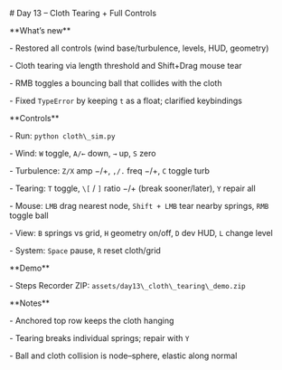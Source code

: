 \# Day 13 – Cloth Tearing + Full Controls



\*\*What’s new\*\*

\- Restored all controls (wind base/turbulence, levels, HUD, geometry)

\- Cloth tearing via length threshold and Shift+Drag mouse tear

\- RMB toggles a bouncing ball that collides with the cloth

\- Fixed `TypeError` by keeping `t` as a float; clarified keybindings



\*\*Controls\*\*

\- Run: `python cloth\_sim.py`

\- Wind: `W` toggle, `A/←` down, `→` up, `S` zero

\- Turbulence: `Z/X` amp −/+, `,/.` freq −/+, `C` toggle turb

\- Tearing: `T` toggle, `\[` / `]` ratio −/+ (break sooner/later), `Y` repair all

\- Mouse: `LMB` drag nearest node, `Shift + LMB` tear nearby springs, `RMB` toggle ball

\- View: `B` springs vs grid, `H` geometry on/off, `D` dev HUD, `L` change level

\- System: `Space` pause, `R` reset cloth/grid



\*\*Demo\*\*

\- Steps Recorder ZIP: `assets/day13\_cloth\_tearing\_demo.zip`



\*\*Notes\*\*

\- Anchored top row keeps the cloth hanging

\- Tearing breaks individual springs; repair with `Y`

\- Ball and cloth collision is node–sphere, elastic along normal



